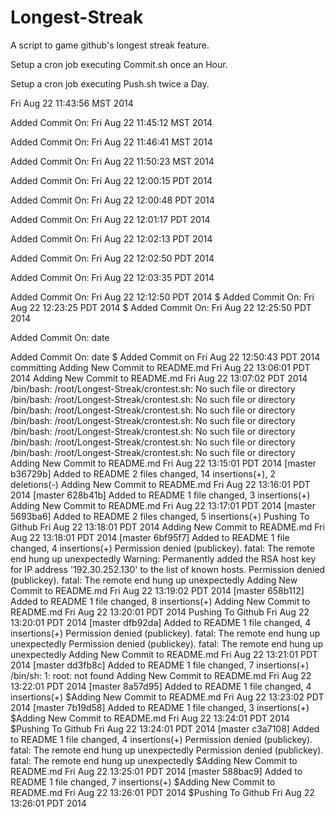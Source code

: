 Longest-Streak
==============

A script to game github's longest streak feature.

Setup a cron job executing Commit.sh once an Hour.

Setup a cron job executing Push.sh twice a Day.

Fri Aug 22 11:43:56 MST 2014

Added Commit On: Fri Aug 22 11:45:12 MST 2014

Added Commit On: Fri Aug 22 11:46:41 MST 2014

Added Commit On: Fri Aug 22 11:50:23 MST 2014

Added Commit On: Fri Aug 22 12:00:15 PDT 2014

Added Commit On: Fri Aug 22 12:00:48 PDT 2014

Added Commit On: Fri Aug 22 12:01:17 PDT 2014

Added Commit On: Fri Aug 22 12:02:13 PDT 2014

Added Commit On: Fri Aug 22 12:02:50 PDT 2014

Added Commit On: Fri Aug 22 12:03:35 PDT 2014

Added Commit On: Fri Aug 22 12:12:50 PDT 2014
$
Added Commit On: Fri Aug 22 12:23:25 PDT 2014
$
Added Commit On: Fri Aug 22 12:25:50 PDT 2014

Added Commit On: date

Added Commit On: date
$
Added Commit on  Fri Aug 22 12:50:43 PDT 2014
committing
Adding New Commit to README.md  Fri Aug 22 13:06:01 PDT 2014
Adding New Commit to README.md  Fri Aug 22 13:07:02 PDT 2014
/bin/bash: /root/Longest-Streak/crontest.sh: No such file or directory
/bin/bash: /root/Longest-Streak/crontest.sh: No such file or directory
/bin/bash: /root/Longest-Streak/crontest.sh: No such file or directory
/bin/bash: /root/Longest-Streak/crontest.sh: No such file or directory
/bin/bash: /root/Longest-Streak/crontest.sh: No such file or directory
/bin/bash: /root/Longest-Streak/crontest.sh: No such file or directory
/bin/bash: /root/Longest-Streak/crontest.sh: No such file or directory
Adding New Commit to README.md  Fri Aug 22 13:15:01 PDT 2014
[master b36729b] Added to README
 2 files changed, 14 insertions(+), 2 deletions(-)
Adding New Commit to README.md  Fri Aug 22 13:16:01 PDT 2014
[master 628b41b] Added to README
 1 file changed, 3 insertions(+)
Adding New Commit to README.md  Fri Aug 22 13:17:01 PDT 2014
[master 5693ba6] Added to README
 2 files changed, 5 insertions(+)
Pushing To Github  Fri Aug 22 13:18:01 PDT 2014
Adding New Commit to README.md  Fri Aug 22 13:18:01 PDT 2014
[master 6bf95f7] Added to README
 1 file changed, 4 insertions(+)
Permission denied (publickey).
fatal: The remote end hung up unexpectedly
Warning: Permanently added the RSA host key for IP address '192.30.252.130' to the list of known hosts.
Permission denied (publickey).
fatal: The remote end hung up unexpectedly
Adding New Commit to README.md  Fri Aug 22 13:19:02 PDT 2014
[master 658b112] Added to README
 1 file changed, 8 insertions(+)
Adding New Commit to README.md  Fri Aug 22 13:20:01 PDT 2014
Pushing To Github  Fri Aug 22 13:20:01 PDT 2014
[master dfb92da] Added to README
 1 file changed, 4 insertions(+)
Permission denied (publickey).
fatal: The remote end hung up unexpectedly
Permission denied (publickey).
fatal: The remote end hung up unexpectedly
Adding New Commit to README.md  Fri Aug 22 13:21:01 PDT 2014
[master dd3fb8c] Added to README
 1 file changed, 7 insertions(+)
/bin/sh: 1: root: not found
Adding New Commit to README.md  Fri Aug 22 13:22:01 PDT 2014
[master 8a57d95] Added to README
 1 file changed, 4 insertions(+)
$Adding New Commit to README.md  Fri Aug 22 13:23:02 PDT 2014
[master 7b19d58] Added to README
 1 file changed, 3 insertions(+)
$Adding New Commit to README.md  Fri Aug 22 13:24:01 PDT 2014
$Pushing To Github  Fri Aug 22 13:24:01 PDT 2014
[master c3a7108] Added to README
 1 file changed, 4 insertions(+)
Permission denied (publickey).
fatal: The remote end hung up unexpectedly
Permission denied (publickey).
fatal: The remote end hung up unexpectedly
$Adding New Commit to README.md  Fri Aug 22 13:25:01 PDT 2014
[master 588bac9] Added to README
 1 file changed, 7 insertions(+)
$Adding New Commit to README.md  Fri Aug 22 13:26:01 PDT 2014
$Pushing To Github  Fri Aug 22 13:26:01 PDT 2014
